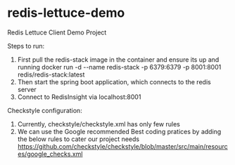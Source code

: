 # redis-lettuce-demo
Redis Lettuce Client Demo Project

Steps to run:
1) First pull the redis-stack image in the container and ensure its up and running
   docker run -d --name redis-stack -p 6379:6379 -p 8001:8001 redis/redis-stack:latest
2) Then start the spring boot application, which connects to the redis server
3) Connect to RedisInsight via localhost:8001

Checkstyle configuration:
1) Currently, checkstyle/checkstyle.xml has only few rules
2) We can use the Google recommended Best coding pratices by adding the below rules to cater our project needs
   https://github.com/checkstyle/checkstyle/blob/master/src/main/resources/google_checks.xml